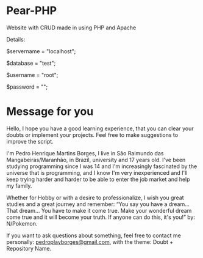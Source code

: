 # Pear-PHP
Website with CRUD made in using PHP and Apache

Details:

  $servername = "localhost";
  
  $database = "test";
  
  $username = "root";
  
  $password = "";

# Message for you
Hello, I hope you have a good learning experience, that you can clear your doubts or implement your projects. Feel free to make suggestions to improve the script.

I'm Pedro Henrique Martins Borges, I live in São Raimundo das Mangabeiras/Maranhão, in Brazil, university and 17 years old. I've been studying programming since I was 14 and I'm increasingly fascinated by the universe that is programming, and I know I'm very inexperienced and I'll keep trying harder and harder to be able to enter the job market and help my family.

Whether for Hobby or with a desire to professionalize, I wish you great studies and a great journey and remember: “You say you have a dream… That dream… You have to make it come true. Make your wonderful dream come true and it will become your truth. If anyone can do this, it's you!” by: N/Pokemon.

If you want to ask questions about something, feel free to contact me personally: pedroplayborges@gmail.com, with the theme: Doubt + Repository Name.
